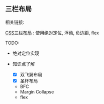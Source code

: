 ## 三栏布局

相关链接: 

[CSS三栏布局](http://www.w3cplus.com/blog/104.html) : 使用绝对定位, 浮动, 负边距, flex

TODO:
- 绝对定位实现
- 知识点了解
    + [x] 双飞翼布局
    + [x] 圣杯布局
    + BFC
    + Margin Collapse
    + flex

  ​